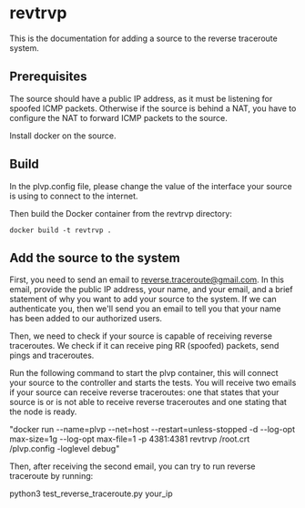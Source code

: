# revtrvp

This is the documentation for adding a source to the reverse traceroute system. 

## Prerequisites
The source should have a public IP address, as it must be listening for spoofed ICMP packets. Otherwise if the source is behind a NAT, you have to configure the NAT to forward ICMP packets to the source. 

Install docker on the source.  

## Build

In the plvp.config file, please change the value of the interface your source is using to connect to the internet.

Then build the Docker container from the revtrvp directory:

```
docker build -t revtrvp .
```

## Add the source to the system

First, you need to send an email to reverse.traceroute@gmail.com. In this email, provide the public IP address, your name, and your email, and a brief statement of why you want to add your source to the system. 
If we can authenticate you, then we'll send you an email to tell you that your name has been added to our authorized users. 

Then, we need to check if your source is capable of receiving reverse traceroutes. We check if it can receive ping RR (spoofed) packets, send pings and traceroutes.
  
Run the following command to start the plvp container, this will connect your source to the controller and starts the tests. You will receive two emails if your source can receive reverse traceroutes: one that states that your source is or is not able to receive reverse traceroutes and one stating that the node is ready. 

"docker run --name=plvp --net=host --restart=unless-stopped -d --log-opt max-size=1g --log-opt max-file=1 -p 4381:4381 revtrvp /root.crt /plvp.config -loglevel debug"

Then, after receiving the second email, you can try to run reverse traceroute by running:

python3 test_reverse_traceroute.py  your_ip


